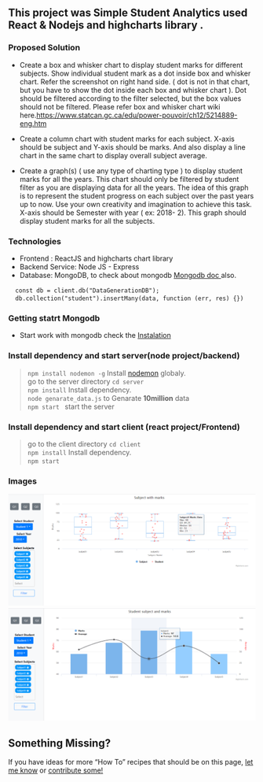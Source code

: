 ## This project was  Simple Student Analytics used React & Nodejs and highcharts library .


### Proposed Solution
- Create a box and whisker chart to display
student marks for different subjects. Show
individual student mark as a dot inside box and
whisker chart. Refer the screenshot on right
hand side. ( dot is not in that chart, but you have
to show the dot inside each box and whisker
chart ). Dot should be filtered according to the filter selected, but the box values
should not be filtered. Please refer box and whisker chart wiki
here.https://www.statcan.gc.ca/edu/power-pouvoir/ch12/5214889-eng.htm

- Create a column chart with student marks for each subject. X-axis should
be subject and Y-axis should be marks. And also display a line chart in
the same chart to display overall subject average. 
- Create a graph(s) ( use any type of charting type ) to display student marks for all
the years. This chart should only be filtered by student filter as you are displaying
data for all the years. The idea of this graph is to represent the student progress
on each subject over the past years up to now. Use your own creativity and
imagination to achieve this task. X-axis should be Semester with year ( ex: 2018-
2). This graph should display student marks for all the subjects.


### Technologies​
- Frontend : ReactJS and highcharts chart library
- Backend Service: Node JS - Express
- Database: MongoDB, to check about mongodb [Mongodb doc ](https://docs.mongodb.com/manual/) also.
```
  const db = client.db("DataGenerationDB");
  db.collection("student").insertMany(data, function (err, res) {})
```
### Getting statrt Mongodb

- Start work with mongodb check the [Instalation](https://docs.mongodb.com/manual/installation/)

### Install dependency and start server(node project/backend)
> `npm install nodemon -g`  Install [nodemon](https://www.npmjs.com/package/nodemon) globaly.<br>
> go to the server directory `cd server`<br>
> `npm install` Install dependency.<br>
> `node genarate_data.js` to Genarate <b>10million</b> data <br>
> `npm start ` start the server


### Install dependency and start client (react project/Frontend)
>  go to the client directory `cd client`<br>
> `npm install` Install dependency.<br>
> `npm start `
### Images
![alt text](https://github.com/sivatharan/Student-Management-Using-React-and-NodeJs/blob/master/images/q1.PNG?raw=true)
![alt text](https://github.com/sivatharan/Student-Management-Using-React-and-NodeJs/blob/master/images/q2.PNG?raw=true)
## Something Missing?

If you have ideas for more “How To” recipes that should be on this page, [let me know](https://github.com/sivatharan/Student-Management-Using-React-and-NodeJs/issues) or [contribute some!](https://github.com/sivatharan/Student-Management-Using-React-and-NodeJs/blob/master/README.md)